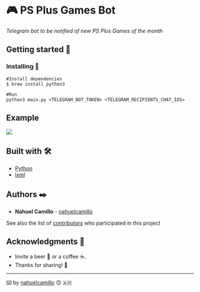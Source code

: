 # 🎮 PS Plus Games Bot

_Telegram bot to be notified of new PS Plus Games of the month_

## Getting started 🚀

### Installing 🔧

```
#Install dependencies
$ brew install python3

#Run
python3 main.py <TELEGRAM_BOT_TOKEN> <TELEGRAM_RECIPIENTS_CHAT_IDS>

```

## Example

![](https://i.ibb.co/JzyFdbz/Captura-de-Pantalla-2021-02-28-a-la-s-10-58-35-p-m.png)

## Built with 🛠️

* [Python](https://www.python.org/)
* [lxml](https://lxml.de/index.html)

## Authors ✒️

* **Nahuel Camillo** - [nahuelcamillo](https://github.com/nahuelcamillo)

See also the list of [contributors](https://github.com/) who participated in this project

## Acknowledgments 🎁

* Invite a beer 🍻 or a coffee ☕️. 
* Thanks for sharing! 📢

---
⌨️ by [nahuelcamillo](https://github.com/nahuelcamillo) 😊 🇦🇷